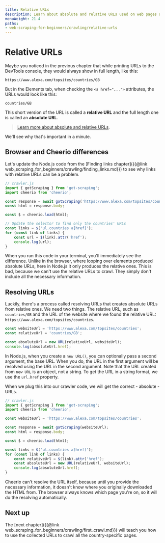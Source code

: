 ```yaml
---
title: Relative URLs
description: Learn about absolute and relative URLs used on web pages and how to work with them when parsing HTML with Cheerio in your scraper.
menuWeight: 21.4
paths:
- web-scraping-for-beginners/crawling/relative-urls
---
```


# [](#filtering-links) Relative URLs

Maybe you noticed in the previous chapter that while printing URLs to the DevTools console, they would always show in full length, like this:

```text
https://www.alexa.com/topsites/countries/GB
```

But in the Elements tab, when checking the `<a href="...">` attributes, the URLs would look like this:

```text
countries/GB
```

This short version of the URL is called a **relative URL** and the full length one is called an **absolute URL**.

> <a href="https://developer.mozilla.org/en-US/docs/Learn/Common_questions/What_is_a_URL#absolute_urls_vs_relative_urls" target="_blank">Learn more about absolute and relative URLs</a>.

We'll see why that's important in a minute.

## [](#browser-vs-cheerio) Browser and Cheerio differences

Let's update the Node.js code from the [Finding links chapter]({{@link web_scraping_for_beginners/crawling/finding_links.md}}) to see why links with relative URLs can be a problem.

```js
// crawler.js
import { gotScraping } from 'got-scraping';
import cheerio from 'cheerio';

const response = await gotScraping('https://www.alexa.com/topsites/countries');
const html = response.body;

const $ = cheerio.load(html);

// Update the selector to find only the countries' URLs
const links = $('ul.countries a[href]');
for (const link of links) {
    const url = $(link).attr('href');
    console.log(url);
}
```

When you run this code in your terminal, you'll immediately see the difference. Unlike in the browser, where looping over elements produced absolute URLs, here in Node.js it only produces the relative ones. This is bad, because we can't use the relative URLs to crawl. They simply don't include all the necessary information.

## [](#resolve-url) Resolving URLs

Luckily, there's a process called resolving URLs that creates absolute URLs from relative ones. We need two things. The relative URL, such as `countries/GB` and the URL of the website where we found the relative URL: `https://www.alexa.com/topsites/countries`.

```js
const websiteUrl = 'https://www.alexa.com/topsites/countries';
const relativeUrl = 'countries/GB';

const absoluteUrl = new URL(relativeUrl, websiteUrl);
console.log(absoluteUrl.href);
```

In Node.js, when you create a `new URL()`, you can optionally pass a second argument, the base URL. When you do, the URL in the first argument will be resolved using the URL in the second argument. Note that the URL created from `new URL` is an object, not a string. To get the URL in a string format, we use the `url.href` property.

When we plug this into our crawler code, we will get the correct - absolute - URLs.

```js
// crawler.js
import { gotScraping } from 'got-scraping';
import cheerio from 'cheerio';

const websiteUrl = 'https://www.alexa.com/topsites/countries';

const response = await gotScraping(websiteUrl);
const html = response.body;

const $ = cheerio.load(html);

const links = $('ul.countries a[href]');
for (const link of links) {
    const relativeUrl = $(link).attr('href');
    const absoluteUrl = new URL(relativeUrl, websiteUrl);
    console.log(absoluteUrl.href);
}
```

Cheerio can't resolve the URL itself, because until you provide the necessary information, it doesn't know where you originally downloaded the HTML from. The browser always knows which page you're on, so it will do the resolving automatically.

## [](#next) Next up

The [next chapter]({{@link web_scraping_for_beginners/crawling/first_crawl.md}}) will teach you how to use the collected URLs to crawl all the country-specific pages.
